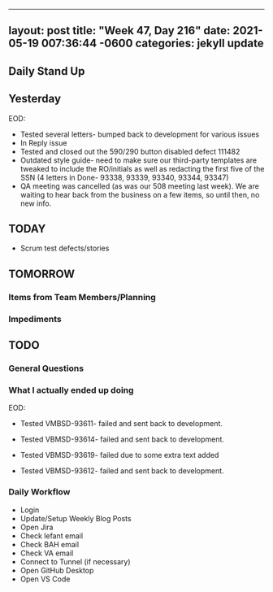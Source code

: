 
---
layout: post
title:  "Week 47, Day 216"
date:   2021-05-19 007:36:44 -0600
categories: jekyll update
---

## Daily Stand Up
## Yesterday
EOD:
* Tested several letters- bumped back to development for various issues
* In Reply issue
* Tested and closed out the 590/290 button disabled defect 111482
* Outdated style guide- need to make sure our third-party templates are tweaked to include the RO/initials as well as redacting the first five of the SSN (4 letters in Done- 93338, 93339, 93340, 93344, 93347)
* QA meeting was cancelled (as was our 508 meeting last week). We are waiting to hear back from the business on a few items, so until then, no new info.

## TODAY
* Scrum test defects/stories
  
## TOMORROW

### Items from Team Members/Planning

### Impediments

## TODO

### General Questions  
  
### What I actually ended up doing
EOD:
* Tested VMBSD-93611- failed and sent back to development.

* Tested VBMSD-93614- failed and sent back to development.
* Tested VBMSD-93619- failed due to some extra text added

* Tested VBMSD-93612- failed and sent back to development.

  
### Daily Workflow
* Login
* Update/Setup Weekly Blog Posts
* Open Jira
* Check lefant email
* Check BAH email
* Check VA email
* Connect to Tunnel (if necessary)
* Open GitHub Desktop
* Open VS Code
